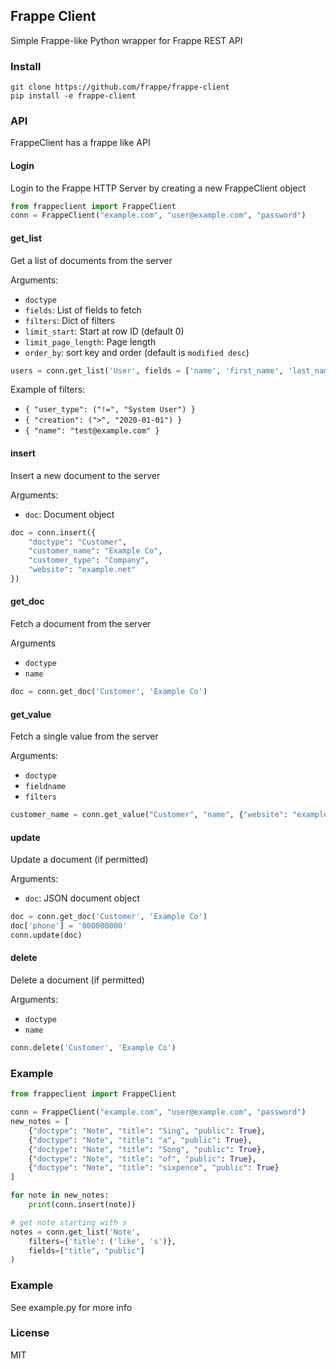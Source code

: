 ## Frappe Client

Simple Frappe-like Python wrapper for Frappe REST API

### Install

```
git clone https://github.com/frappe/frappe-client
pip install -e frappe-client
```

### API

FrappeClient has a frappe like API

#### Login

Login to the Frappe HTTP Server by creating a new FrappeClient object

```py
from frappeclient import FrappeClient
conn = FrappeClient("example.com", "user@example.com", "password")
```

#### get_list

Get a list of documents from the server

Arguments:
- `doctype`
- `fields`: List of fields to fetch
- `filters`: Dict of filters
- `limit_start`: Start at row ID (default 0)
- `limit_page_length`: Page length
- `order_by`: sort key and order (default is `modified desc`)

```py
users = conn.get_list('User', fields = ['name', 'first_name', 'last_name'], , filters = {'user_type':'System User'})
```

Example of filters:
- `{ "user_type": ("!=", "System User") }`
- `{ "creation": (">", "2020-01-01") }`
- `{ "name": "test@example.com" }`

#### insert

Insert a new document to the server

Arguments:

- `doc`: Document object

```python
doc = conn.insert({
	"doctype": "Customer",
	"customer_name": "Example Co",
	"customer_type": "Company",
	"website": "example.net"
})
```

#### get_doc

Fetch a document from the server

Arguments
- `doctype`
- `name`

```py
doc = conn.get_doc('Customer', 'Example Co')
```

#### get_value

Fetch a single value from the server

Arguments:

- `doctype`
- `fieldname`
- `filters`

```py
customer_name = conn.get_value("Customer", "name", {"website": "example.net"})
```

#### update

Update a document (if permitted)

Arguments:
- `doc`: JSON document object

```py
doc = conn.get_doc('Customer', 'Example Co')
doc['phone'] = '000000000'
conn.update(doc)
```

#### delete

Delete a document (if permitted)

Arguments:
- `doctype`
- `name`

```py
conn.delete('Customer', 'Example Co')
```

### Example

```python
from frappeclient import FrappeClient

conn = FrappeClient("example.com", "user@example.com", "password")
new_notes = [
	{"doctype": "Note", "title": "Sing", "public": True},
	{"doctype": "Note", "title": "a", "public": True},
	{"doctype": "Note", "title": "Song", "public": True},
	{"doctype": "Note", "title": "of", "public": True},
	{"doctype": "Note", "title": "sixpence", "public": True}
]

for note in new_notes:
	print(conn.insert(note))

# get note starting with s
notes = conn.get_list('Note',
	filters={'title': ('like', 's')},
	fields=["title", "public"]
)
```

### Example

See example.py for more info

### License

MIT
